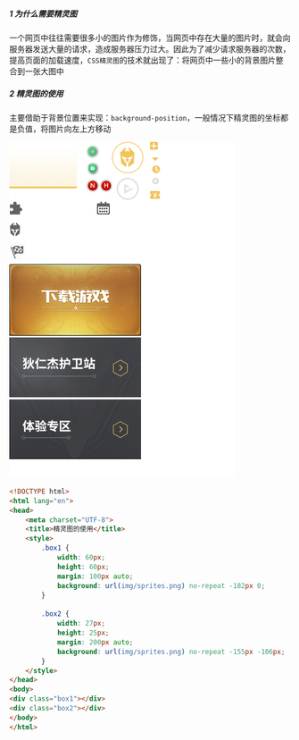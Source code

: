 ##### 1 为什么需要精灵图

一个网页中往往需要很多小的图片作为修饰，当网页中存在大量的图片时，就会向服务器发送大量的请求，造成服务器压力过大。因此为了减少请求服务器的次数，提高页面的加载速度，`CSS精灵图`的技术就出现了：将网页中一些小的背景图片整合到一张大图中

##### 2 精灵图的使用

主要借助于背景位置来实现：`background-position`，一般情况下精灵图的坐标都是负值，将图片向左上方移动

![sprites](.img/sprites.png)

```html
<!DOCTYPE html>
<html lang="en">
<head>
    <meta charset="UTF-8">
    <title>精灵图的使用</title>
    <style>
        .box1 {
            width: 60px;
            height: 60px;
            margin: 100px auto;
            background: url(img/sprites.png) no-repeat -182px 0;
        }

        .box2 {
            width: 27px;
            height: 25px;
            margin: 200px auto;
            background: url(img/sprites.png) no-repeat -155px -106px;
        }
    </style>
</head>
<body>
<div class="box1"></div>
<div class="box2"></div>
</body>
</html>
```
